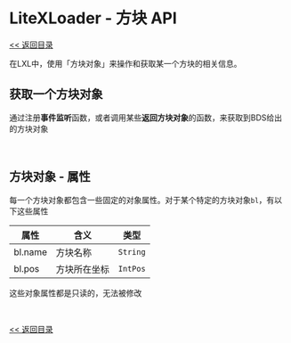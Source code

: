 # LiteXLoader - 方块 API

[<< 返回目录](README.md)

在LXL中，使用「方块对象」来操作和获取某一个方块的相关信息。

## 获取一个方块对象

通过注册**事件监听**函数，或者调用某些**返回方块对象**的函数，来获取到BDS给出的方块对象  

<br>


## 方块对象 - 属性

每一个方块对象都包含一些固定的对象属性。对于某个特定的方块对象`bl`，有以下这些属性

| 属性    | 含义         | 类型     |
| ------- | ------------ | -------- |
| bl.name | 方块名称     | `String` |
| bl.pos  | 方块所在坐标 | `IntPos` |

这些对象属性都是只读的，无法被修改

<br>

[<< 返回目录](README.md)